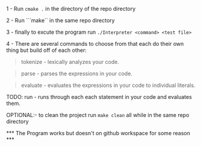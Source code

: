 1 - Run ```cmake .``` in the directory of the repo directory

2 - Run ```make`` in the same repo directory

3 - finally to excute the program run ```./Interpreter <command> <test file>```

4 - There are several commands to choose from that each do their own thing but build off of each other:

  > tokenize - lexically analyzes your code.

  > parse - parses the expressions in your code.

  > evaluate - evaluates the expressions in your code to individual literals.

  TODO: run - runs through each each statement in your code and evaluates them.
  
OPTIONAL:- to clean the project run ```make clean``` all while in the same repo directory

*** The Program works but doesn't on github workspace for some reason ***
